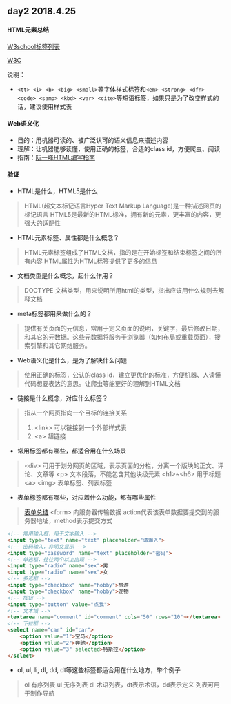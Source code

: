 ## day2 2018.4.25

#### HTML元素总结

[W3school标签列表](http://www.w3school.com.cn/tags/html_ref_byfunc.asp)

[W3C](https://www.w3.org/TR/2017/REC-html52-20171214/semantics.html#the-html-element)

说明：

* `<tt> <i> <b> <big> <small>`等字体样式标签和`<em> <strong> <dfn> <code> <samp> <kbd> <var> <cite>`等短语标签，如果只是为了改变样式的话，建议使用样式表

#### Web语义化

* 目的：用机器可读的、被广泛认可的语义信息来描述内容
* 理解：让机器能够读懂，使用正确的标签，合适的class id，方便爬虫、阅读
* 指南：[阮一峰HTML编写指南](http://www.ruanyifeng.com/blog/2009/05/guide_to_semantic_html_elements.html)

#### 验证

* HTML是什么，HTML5是什么  
> HTML(超文本标记语言Hyper Text Markup Language)是一种描述网页的标记语言
> HTML5是最新的HTML标准，拥有新的元素，更丰富的内容，更强大的适配性

* HTML元素标签、属性都是什么概念？
> HTML元素标签组成了HTML文档，指的是在开始标签和结束标签之间的所有内容
> HTML属性为HTML标签提供了更多的信息

* 文档类型是什么概念，起什么作用？
> DOCTYPE 文档类型，用来说明所用html的类型，指出应该用什么规则去解释文档

* meta标签都用来做什么的？
> 提供有关页面的元信息，常用于定义页面的说明，关键字，最后修改日期，和其它的元数据。这些元数据将服务于浏览器（如何布局或重载页面），搜索引擎和其它网络服务。

* Web语义化是什么，是为了解决什么问题
> 使用正确的标签，公认的class id，建立更优化的标准，方便机器、人读懂代码想要表达的意思。让爬虫等能更好的理解到HTML文档

* 链接是什么概念，对应什么标签？
> 指从一个网页指向一个目标的连接关系
> 1. \<link> 可以链接到一个外部样式表
> 2. \<a> 超链接

* 常用标签都有哪些，都适合用在什么场景
> \<div> 可用于划分网页的区域，表示页面的分栏，分离一个版块的正文、评论、文章等
> \<p> 文本段落，不能包含其他块级元素
> \<h1>~\<h6> 用于标题
> \<a> \<img>
> 表单标签、列表标签

* 表单标签都有哪些，对应着什么功能，都有哪些属性
> [表单总结](https://www.jianshu.com/p/711c2c3386be)
> \<form> 向服务器传输数据 action代表该表单数据要提交到的服务器地址，method表示提交方式
> 
```HTML
<!-- 常用输入框，用于文本输入 -->
<input type="text" name="text" placeholder="请输入">
<!-- 密码输入，非明文显示 -->
<input type="password" name="text" placeholder="密码">
<!-- 单选框，往往两个以上出现 -->
<input type="radio" name="sex">男
<input type="radio" name="sex">女
<!-- 多选框 -->
<input type="checkbox" name="hobby">旅游
<input type="checkbox" name="hobby">宠物
<!-- 按钮 -->
<input type="button" value="点我">
<!-- 文本域 -->
<textarea name="comment" id="comment" cols="50" rows="10"></textarea>
<!-- 下拉框 -->
<select name="car" id="car">
    <option value="1">宝马</option>
    <option value="2">奔驰</option>
    <option value="3" selected>特斯拉</option>
</select>
```

* ol, ul, li, dl, dd, dt等这些标签都适合用在什么地方，举个例子
> ol 有序列表
> ul 无序列表
> dl 术语列表，dt表示术语，dd表示定义
> 列表可用于制作导航

